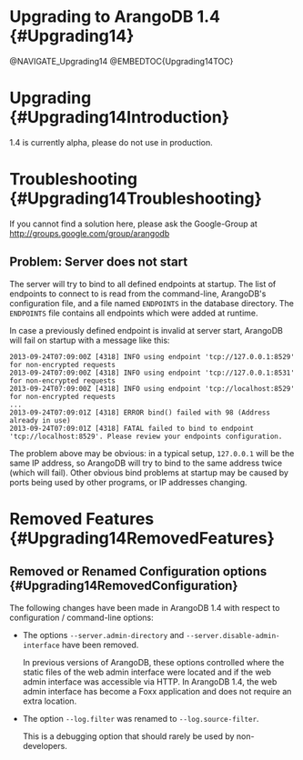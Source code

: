 Upgrading to ArangoDB 1.4 {#Upgrading14}
========================================

@NAVIGATE_Upgrading14
@EMBEDTOC{Upgrading14TOC}

Upgrading {#Upgrading14Introduction}
====================================

1.4 is currently alpha, please do not use in production.

Troubleshooting {#Upgrading14Troubleshooting}
=============================================

If you cannot find a solution here, please ask the Google-Group at 
http://groups.google.com/group/arangodb

Problem: Server does not start
------------------------------

The server will try to bind to all defined endpoints at startup. The
list of endpoints to connect to is read from the command-line, ArangoDB's
configuration file, and a file named `ENDPOINTS` in the database directory.
The `ENDPOINTS` file contains all endpoints which were added at runtime.

In case a previously defined endpoint is invalid at server start, ArangoDB
will fail on startup with a message like this:

    2013-09-24T07:09:00Z [4318] INFO using endpoint 'tcp://127.0.0.1:8529' for non-encrypted requests
    2013-09-24T07:09:00Z [4318] INFO using endpoint 'tcp://127.0.0.1:8531' for non-encrypted requests
    2013-09-24T07:09:00Z [4318] INFO using endpoint 'tcp://localhost:8529' for non-encrypted requests
    ...
    2013-09-24T07:09:01Z [4318] ERROR bind() failed with 98 (Address already in use)
    2013-09-24T07:09:01Z [4318] FATAL failed to bind to endpoint 'tcp://localhost:8529'. Please review your endpoints configuration.

The problem above may be obvious: in a typical setup, `127.0.0.1` will be 
the same IP address, so ArangoDB will try to bind to the same address twice
(which will fail).
Other obvious bind problems at startup may be caused by ports being used by
other programs, or IP addresses changing.


Removed Features {#Upgrading14RemovedFeatures}
==============================================

Removed or Renamed Configuration options {#Upgrading14RemovedConfiguration}
---------------------------------------------------------------------------

The following changes have been made in ArangoDB 1.4 with respect to
configuration / command-line options:

- The options `--server.admin-directory` and `--server.disable-admin-interface`
  have been removed. 
  
  In previous versions of ArangoDB, these options controlled where the static 
  files of the web admin interface were located and if the web admin interface 
  was accessible via HTTP. 
  In ArangoDB 1.4, the web admin interface has become a Foxx application and
  does not require an extra location. 

- The option `--log.filter` was renamed to `--log.source-filter`.

  This is a debugging option that should rarely be used by non-developers.
